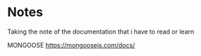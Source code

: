 # Notes
Taking the note of the documentation that i have to read or learn 

MONGOOSE
https://mongoosejs.com/docs/
